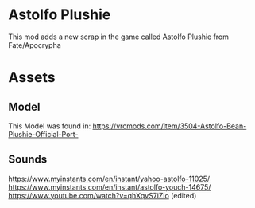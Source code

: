 # Astolfo Plushie

This mod adds a new scrap in the game called Astolfo Plushie from Fate/Apocrypha

# Assets
## Model
This Model was found in: https://vrcmods.com/item/3504-Astolfo-Bean-Plushie-Official-Port-

## Sounds
https://www.myinstants.com/en/instant/yahoo-astolfo-11025/
https://www.myinstants.com/en/instant/astolfo-youch-14675/
https://www.youtube.com/watch?v=qhXqvS7iZio (edited)